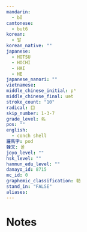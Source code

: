```yaml
---
mandarin:
  - bō
cantonese:
  - but6
korean:
  - 발
korean_native: ""
japanese:
  - HOTSU
  - HOCHI
  - HAI
  - HE
japanese_nanori: ""
vietnamese:
middle_chinese_initial: pʰ
middle_chinese_final: uət
stroke_count: "10"
radical: 口
skip_number: 1-3-7
grade_level: 名
pos: ""
english:
  - conch shell
羅馬字: pod
韓文: 폳
joyo_level: ""
hsk_level: ""
hanmun_edu_level: ""
danayo_id: 8715
mc_id: 0
graphemic_classification: 勃
stand_in: "FALSE"
aliases:
---
```


# Notes
